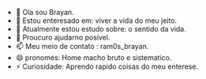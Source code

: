 - 👋 Ola sou Brayan.
- 👀 Estou enteresado em: viver a vida do meu jeito.
- 🌱 Atualmente estou estudo sobre: o sentido da vida.
- 💞️ Proucuro ajudarno posivel.
- 📫 Meu meio de contato : ram0s_brayan.
- 😄 pronomes: Home macho bruto e sistematico.
- ⚡ Curiosidade: Aprendo rapido coisas do meu enterese.
